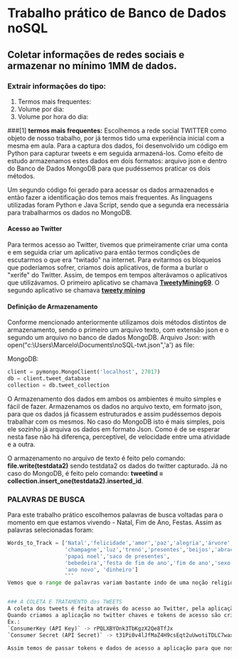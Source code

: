 # Trabalho prático de Banco de Dados noSQL
## Coletar informações de redes sociais e armazenar no mínimo 1MM de dados.
### Extrair informações do tipo:

1. Termos mais frequentes:
2. Volume por dia:
3. Volume por hora do dia:


###[1] **termos mais frequentes:**
Escolhemos a rede social TWITTER como objeto de nosso trabalho, por já termos tido uma experiência inicial com a mesma em aula.
Para a captura dos dados, foi desenvolvido um código em Python para capturar tweets e em seguida armazená-los. Como efeito de estudo armazenamos estes dados em dois formatos: arquivo json e dentro do Banco de Dados MongoDB para que pudéssemos praticar os dois métodos.

Um segundo código foi gerado para acessar os dados armazenados e então fazer a identificação dos temos mais frequentes.
As linguagens utilizadas foram Python e Java Script, sendo que a segunda era necessária para trabalharmos os dados no MongoDB.


#### Acesso ao Twitter
Para termos acesso ao Twitter, tivemos que primeiramente criar uma conta e em seguida criar um aplicativo para então termos condições de escutarmos o que era "twitado" na internet. Para evitarmos os bloqueios que poderíamos sofrer, criamos dois aplicativos, de forma a burlar o "xerife" do Twitter. Assim, de tempos em tempos alterávamos o aplicativos que utilizávamos.
O primeiro aplicativo se chamava [**TweetyMining69**](https://apps.twitter.com/app/13191380). 
O segundo aplicativo se chamava [**tweety mining**](https://apps.twitter.com/app/13170132/show)

#### Definição de Armazenamento
Conforme mencionado anteriormente utilizamos dois métodos distintos de armazenamento, sendo o primeiro um arquivo texto, com extensão json e o segundo um arquivo no banco de dados MongoDB.
Arquivo Json: with open("c:\\Users\\Marcelo\\Documents\\noSQL-twt.json",'a') as file:

MongoDB: 
```python
client = pymongo.MongoClient('localhost', 27017)
db = client.tweet_database
collection = db.tweet_collection
```

O Armazenamento dos dados em ambos os ambientes é muito simples e fácil de fazer.
Armazenamos os dados no arquivo texto, em formato json, para que os dados já ficassem estruturados e assim pudéssemos depois trabalhar com os mesmos. No caso do MongoDB isto é mais simples, pois ele sozinho já arquiva os dados em formato Json.
Como é de se esperar nesta fase não há diferença, perceptível, de velocidade entre uma atividade e a outra.

O armazenamento no arquivo de texto é feito pelo comando: __file.write(testdata2)__ sendo testdata2 os dados do twitter capturado.
Já no caso do MongoDB, é feito pelo comando: __tweetind = collection.insert_one(testdata2).inserted_id__.

### PALAVRAS DE BUSCA
Para este trabalho prático escolhemos palavras de busca voltadas para o momento em que estamos vivendo - Natal, Fim de Ano, Festas.
Assim as palavras selecionadas foram:
```python
Words_to_Track = ['Natal','felicidade','amor','paz','alegria','árvore','família','união',
                  'champagne','luz','trenó','presentes','beijos','abraços','renas',
                  'papai noel','saco de presentes',
                  'bebedeira','festa de fim de ano','fim de ano','sexo','camisinha','suruba',
                  'ano novo', 'dinheiro']
                  ```
Vemos que o range de palavras variam bastante indo de uma noção religiosa cristã à termos mais associados a festas pagãs. Com isto buscávamos abordar os diferentes grupos de indivíduos que se comunicaram durante o período.


### A COLETA E TRATAMENTO dos TWEETS
A coleta dos tweets é feita através do acesso ao Twitter, pela aplicação que foi criada inicialmente no twitter.
Quando criamos a aplicação no twitter chaves e tokens de acesso são criados para que apenas o dono da aplicação possa fazer uso da mesma.
Ex.: 
`ConsumerKey (API Key)` -> rPQLXBYOnk3TbKgzX2Qe8TfJx
`Consumer Secret (API Secret)` -> t31Pi0v4lJfMaZ4H9csEqt2uUwotiTDLC7waxHAnAWtHA3Uf3A 

Assim temos de passar tokens e dados de acesso a aplicação para que nosso acesso seja liberado.









